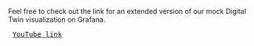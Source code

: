 Feel free to check out the link for an extended version of our mock Digital Twin visualization on Grafana. <pre>
[YouTube link](https://youtu.be/g1bN2Fe-Qb0)

